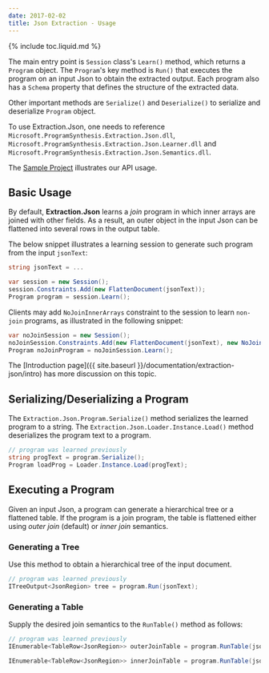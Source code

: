 ```yaml
---
date: 2017-02-02
title: Json Extraction - Usage
---
```

{% include toc.liquid.md %}

The main entry point is `Session` class's `Learn()` method, which returns a `Program` object.
The `Program`'s key method is `Run()` that executes the program on an input Json to obtain the extracted output. 
Each program also has a `Schema` property that defines the structure of the extracted data.

Other important methods are `Serialize()` and `Deserialize()` to serialize and deserialize `Program` object.

To use
Extraction.Json, one needs to reference `Microsoft.ProgramSynthesis.Extraction.Json.dll`, `Microsoft.ProgramSynthesis.Extraction.Json.Learner.dll`
and `Microsoft.ProgramSynthesis.Extraction.Json.Semantics.dll`.

The [Sample Project](https://github.com/Microsoft/prose/tree/master/Extraction.Json) illustrates our API usage.

## Basic Usage

By default, **Extraction.Json** learns a *join* program in which inner arrays are joined with other fields. 
As a result, an outer object in the input Json can be flattened into several rows in the output table.

The below snippet illustrates a learning session to generate such program from the input `jsonText`:

```csharp
string jsonText = ...

var session = new Session();
session.Constraints.Add(new FlattenDocument(jsonText));
Program program = session.Learn();
```

Clients may add `NoJoinInnerArrays` constraint to the session to learn `non-join` programs, as illustrated in the following snippet:

```csharp
var noJoinSession = new Session();
noJoinSession.Constraints.Add(new FlattenDocument(jsonText), new NoJoinInnerArrays());
Program noJoinProgram = noJoinSession.Learn();
```

The [Introduction page]({{ site.baseurl }}/documentation/extraction-json/intro) has more discussion on this topic.


## Serializing/Deserializing a Program

The `Extraction.Json.Program.Serialize()` method serializes the learned program to a string.
The `Extraction.Json.Loader.Instance.Load()` method deserializes the program text to a program.


```csharp
// program was learned previously
string progText = program.Serialize();
Program loadProg = Loader.Instance.Load(progText);
```

## Executing a Program

Given an input Json, a program can generate a hierarchical tree or a flattened table.
If the program is a join program, the table is flattened either using *outer join* (default) or *inner join* semantics.

### Generating a Tree

Use this method to obtain a hierarchical tree of the input document.

```csharp
// program was learned previously
ITreeOutput<JsonRegion> tree = program.Run(jsonText);
```

### Generating a Table

Supply the desired join semantics to the `RunTable()` method as follows:

```csharp
// program was learned previously
IEnumerable<TableRow<JsonRegion>> outerJoinTable = program.RunTable(jsonText, TreeToTableSemantics.OuterJoin);

IEnumerable<TableRow<JsonRegion>> innerJoinTable = program.RunTable(jsonText, TreeToTableSemantics.InnerJoin);

```


